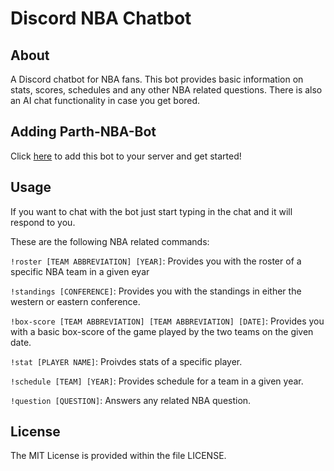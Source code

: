 # Discord NBA Chatbot

## About

A Discord chatbot for NBA fans. This bot provides basic information on stats, scores, schedules and any other NBA related questions. There is also an AI chat functionality in case you get bored.

## Adding Parth-NBA-Bot

Click [here](https://discord.com/api/oauth2/authorize?client_id=849437391394570301&permissions=8&scope=bot) to add this bot to your server and get started!

## Usage

If you want to chat with the bot just start typing in the chat and it will respond to you. 

These are the following NBA related commands:

`!roster [TEAM ABBREVIATION] [YEAR]`: Provides you with the roster of a specific NBA team in a given eyar

`!standings [CONFERENCE]`: Provides you with the standings in either the western or eastern conference.

`!box-score [TEAM ABBREVIATION] [TEAM ABBREVIATION] [DATE]`: Provides you with a basic box-score of the game played by the two teams on the given date.

`!stat [PLAYER NAME]`: Proivdes stats of a specific player.

`!schedule [TEAM] [YEAR]`: Provides schedule for a team in a given year.

`!question [QUESTION]`: Answers any related NBA question. 

## License

The MIT License is provided within the file LICENSE.

